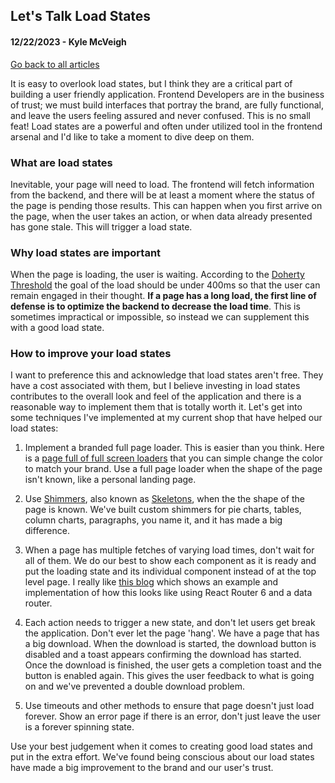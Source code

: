 ## Let's Talk Load States
#### 12/22/2023 - Kyle McVeigh
[Go back to all articles](../../)

It is easy to overlook load states, but I think they are a critical part of building a user friendly application. Frontend Developers are in the business of trust; we must build interfaces that portray the brand, are fully functional, and leave the users feeling assured and never confused. This is no small feat! Load states are a powerful and often under utilized tool in the frontend arsenal and I'd like to take a moment to dive deep on them.

### What are load states
Inevitable, your page will need to load. The frontend will fetch information from the backend, and there will be at least a moment where the status of the page is pending those results. This can happen when you first arrive on the page, when the user takes an action, or when data already presented has gone stale. This will trigger a load state.

### Why load states are important
When the page is loading, the user is waiting. According to the [Doherty Threshold](https://lawsofux.com/doherty-threshold/) the goal of the load should be under 400ms so that the user can remain engaged in their thought. **If a page has a long load, the first line of defense is to optimize the backend to decrease the load time**. This is sometimes impractical or impossible, so instead we can supplement this with a good load state. 

### How to improve your load states
I want to preference this and acknowledge that load states aren't free. They have a cost associated with them, but I believe investing in load states contributes to the overall look and feel of the application and there is a reasonable way to implement them that is totally worth it. Let's get into some techniques I've implemented at my current shop that have helped our load states: 

1. Implement a branded full page loader. This is easier than you think. Here is a [page full of full screen loaders](https://github.com/yangshun/awesome-spinners) that you can simple change the color to match your brand. Use a full page loader when the shape of the page isn't known, like a personal landing page. 

2. Use [Shimmers](https://medium.com/lattice-what-is/shimmer-ui-a-better-way-to-show-loading-states-aa1f4e563d17), also known as [Skeletons](https://mui.com/material-ui/react-skeleton/), when the the shape of the page is known. We've built custom shimmers for pie charts, tables, column charts, paragraphs, you name it, and it has made a big difference. 

3. When a page has multiple fetches of varying load times, don't wait for all of them. We do our best to show each component as it is ready and put the loading state and its individual component instead of at the top level page. I really like [this blog](https://www.infoxicator.com/en/react-router-6-deferred-fetch) which shows an example and implementation of how this looks like using React Router 6 and a data router. 

4. Each action needs to trigger a new state, and don't let users get break the application. Don't ever let the page 'hang'. We have a page that has a big download. When the download is started, the download button is disabled and a toast appears confirming the download has started. Once the download is finished, the user gets a completion toast and the button is enabled again. This gives the user feedback to what is going on and we've prevented a double download problem. 

5. Use timeouts and other methods to ensure that page doesn't just load forever. Show an error page if there is an error, don't just leave the user is a forever spinning state. 

Use your best judgement when it comes to creating good load states and put in the extra effort. We've found being conscious about our load states have made a big improvement to the brand and our user's trust. 